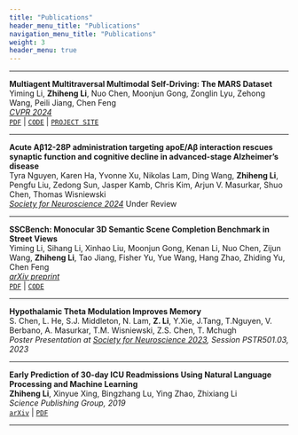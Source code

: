 ```yaml
---
title: "Publications"
header_menu_title: "Publications"
navigation_menu_title: "Publications"
weight: 3
header_menu: true
---
```

---

**Multiagent Multitraversal Multimodal Self-Driving: The MARS Dataset**\
Yiming Li, **Zhiheng Li**, Nuo Chen, Moonjun Gong, Zonglin Lyu, Zehong Wang, Peili Jiang, Chen Feng\
[*CVPR 2024*](https://openaccess.thecvf.com/content/CVPR2024/html/Li_Multiagent_Multitraversal_Multimodal_Self-Driving_Open_MARS_Dataset_CVPR_2024_paper.html)\
[`PDF`](https://arxiv.org/pdf/2406.09383) |
[`CODE`](https://github.com/ai4ce/MARS/tree/main) |
[`PROJECT SITE`](https://ai4ce.github.io/MARS/)

---

**Acute Aβ12-28P administration targeting apoE/Aβ interaction rescues synaptic function and cognitive decline in advanced-stage Alzheimer’s disease**\
Tyra Nguyen, Karen Ha, Yvonne Xu, Nikolas Lam, Ding Wang, **Zhiheng Li**, Pengfu Liu, Zedong Sun, Jasper Kamb, Chris Kim, Arjun V. Masurkar, Shuo Chen, Thomas Wisniewski\
[*Society for Neuroscience 2024*](https://www.sfn.org/meetings/neuroscience-2024) Under Review

---

**SSCBench: Monocular 3D Semantic Scene Completion Benchmark in Street Views**\
Yiming Li, Sihang Li, Xinhao Liu, Moonjun Gong, Kenan Li, Nuo Chen, Zijun Wang, **Zhiheng Li**, Tao Jiang, Fisher Yu, Yue Wang, Hang Zhao, Zhiding Yu, Chen Feng\
*[arXiv preprint](https://arxiv.org/abs/2306.09001)*\
[`PDF`](https://arxiv.org/pdf/2306.09001.pdf) | 
[`CODE`](https://github.com/ai4ce/SSCBench)

---

**Hypothalamic Theta Modulation Improves Memory**\
S. Chen, L. He, S.J. Middleton, N. Lam, **Z. Li**, Y.Xie, J.Tang, T.Nguyen, V. Berbano, A. Masurkar, T.M. Wisniewski, Z.S. Chen, T. Mchugh\
*Poster Presentation at [Society for Neuroscience 2023](https://www.sfn.org/), Session PSTR501.03, 2023*

---

**Early Prediction of 30-day ICU Readmissions Using Natural Language Processing and Machine Learning**\
**Zhiheng Li**, Xinyue Xing, Bingzhang Lu, Ying Zhao, Zhixiang Li\
*Science Publishing Group, 2019*\
[`arXiv`](https://arxiv.org/abs/1910.02545) | 
[`PDF`](https://arxiv.org/ftp/arxiv/papers/1910/1910.02545.pdf)

---
